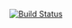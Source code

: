 [![Build Status](https://travis-ci.org/ZhanchongDeng/CSE110Lab5.svg?branch=master)](https://travis-ci.org/ZhanchongDeng/CSE110Lab5)
